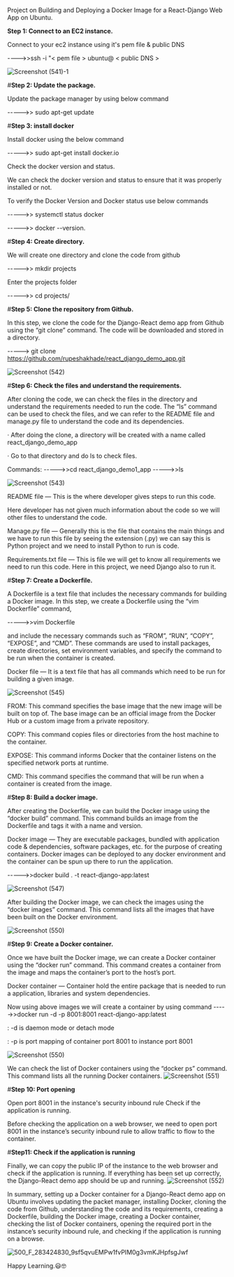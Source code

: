 Project on Building and Deploying a Docker Image for a React-Django Web App on Ubuntu.

**Step 1: Connect to an EC2 instance.**

Connect to your ec2 instance using it's pem file & public DNS

---->>ssh -i "< pem file > ubuntu@ < public DNS >

![Screenshot (541)-1](https://user-images.githubusercontent.com/20862722/233547308-75cd2eb1-6b9c-4aa9-be1d-14474a6d1135.jpg)

#**Step 2: Update the package.**

Update the package manager by using below command

----->> sudo apt-get update

#**Step 3: install docker**

Install docker using the below command

----->> sudo apt-get install docker.io

Check the docker version and status.

We can check the docker version and status to ensure that it was properly installed or not.

To verify the Docker Version and Docker status use below commands

----->> systemctl status docker

----->> docker --version.

#**Step 4: Create directory.**

We will create one directory and clone the code from github

----->> mkdir projects

Enter the projects folder

----->> cd projects/

#**Step 5: Clone the repository from Github.**

In this step, we clone the code for the Django-React demo app from Github using the “git clone” command. The code will be downloaded and stored in a directory.

-----> git clone https://github.com/rupeshakhade/react_django_demo_app.git

![Screenshot (542)](https://user-images.githubusercontent.com/20862722/233547461-1389f22d-15d0-46d9-ad6f-3035218ebe48.jpg)

#**Step 6: Check the files and understand the requirements.**

After cloning the code, we can check the files in the directory and understand the requirements needed to run the code. The “ls” command can be used to check the files, and we can refer to the README file and manage.py file to understand the code and its dependencies.

· After doing the clone, a directory will be created with a name called react_django_demo_app

· Go to that directory and do ls to check files.

Commands:
----->>cd react_django_demo1_app
----->>ls

![Screenshot (543)](https://user-images.githubusercontent.com/20862722/233547557-5bfef58f-efe4-4544-894e-98ba7590aeea.jpg)

README file — This is the where developer gives steps to run this code.

Here developer has not given much information about the code so we will other files to understand the code.

Manage.py file — Generally this is the file that contains the main things and we have to run this file by seeing the extension (.py) we can say this is Python project and we need to install Python to run is code.

Requirements.txt file — This is file we will get to know all requirements we need to run this code. Here in this project, we need Django also to run it.

#**Step 7: Create a Dockerfile.**

A Dockerfile is a text file that includes the necessary commands for building a Docker image. In this step, we create a Dockerfile using the “vim Dockerfile” command,

----->>vim Dockerfile

and include the necessary commands such as “FROM”, “RUN”, “COPY”, “EXPOSE”, and “CMD”. These commands are used to install packages, create directories, set environment variables, and specify the command to be run when the container is created.

Docker file — It is a text file that has all commands which need to be run for building a given image.

![Screenshot (545)](https://user-images.githubusercontent.com/20862722/233547630-b446bb77-e0f6-43cd-b8f3-8bf7bcc3a654.jpg)

FROM: This command specifies the base image that the new image will be built on top of. The base image can be an official image from the Docker Hub or a custom image from a private repository.

COPY: This command copies files or directories from the host machine to the container.

EXPOSE: This command informs Docker that the container listens on the specified network ports at runtime.

CMD: This command specifies the command that will be run when a container is created from the image.

#**Step 8: Build a docker image.**

After creating the Dockerfile, we can build the Docker image using the “docker build” command. This command builds an image from the Dockerfile and tags it with a name and version.

Docker image — They are executable packages, bundled with application code & dependencies, software packages, etc. for the purpose of creating containers. Docker images can be deployed to any docker environment and the container can be spun up there to run the application.

----->>docker build . -t react-django-app:latest

![Screenshot (547)](https://user-images.githubusercontent.com/20862722/233547721-682f9943-2914-459a-83b6-a193fc7c5d72.jpg)

After building the Docker image, we can check the images using the “docker images” command. This command lists all the images that have been built on the Docker environment.

![Screenshot (550)](https://user-images.githubusercontent.com/20862722/233547793-ae3139bf-e618-4dc0-bb85-71565497b51a.jpg)

#**Step 9: Create a Docker container.**

Once we have built the Docker image, we can create a Docker container using the “docker run” command. This command creates a container from the image and maps the container’s port to the host’s port.

Docker container — Container hold the entire package that is needed to run a application, libraries and system dependencies.

Now using above images we will create a container by using command
----->>docker run -d -p 8001:8001 react-django-app:latest

: -d is daemon mode or detach mode

: -p is port mapping of container port 8001 to instance port 8001

![Screenshot (550)](https://user-images.githubusercontent.com/20862722/233547925-7dbe00e2-f3ef-46a3-81c9-b13f2ef260af.jpg)


We can check the list of Docker containers using the “docker ps” command. This command lists all the running Docker containers.
![Screenshot (551)](https://user-images.githubusercontent.com/20862722/233548065-14cfaf12-2d3d-4c81-9bb9-c74065bf9f75.jpg)

#**Step 10: Port opening**


Open port 8001 in the instance's security inbound rule Check if the application is running.

Before checking the application on a web browser, we need to open port 8001 in the instance’s security inbound rule to allow traffic to flow to the container.


#**Step11: Check if the application is running**

Finally, we can copy the public IP of the instance to the web browser and check if the application is running. If everything has been set up correctly, the Django-React demo app should be up and running.
![Screenshot (552)](https://user-images.githubusercontent.com/20862722/233548633-232095f9-075f-4d4c-85b0-148639e8064a.jpg)

In summary, setting up a Docker container for a Django-React demo app on Ubuntu involves updating the packet manager, installing Docker, cloning the code from Github, understanding the code and its requirements, creating a Dockerfile, building the Docker image, creating a Docker container, checking the list of Docker containers, opening the required port in the instance’s security inbound rule, and checking if the application is running on a browse.



![500_F_283424830_9sf5qvuEMPw1fvPIM0g3vmKJHpfsgJwf](https://user-images.githubusercontent.com/20862722/233548684-853f56a6-7e0c-4fb8-b611-2731578279ab.jpg)

Happy Learning.😃🤓

